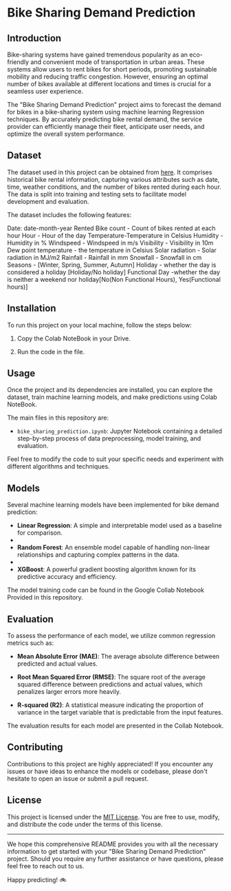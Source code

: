 # Bike Sharing Demand Prediction


## Introduction

Bike-sharing systems have gained tremendous popularity as an eco-friendly and convenient mode of transportation in urban areas. These systems allow users to rent bikes for short periods, promoting sustainable mobility and reducing traffic congestion. However, ensuring an optimal number of bikes available at different locations and times is crucial for a seamless user experience.

The "Bike Sharing Demand Prediction" project aims to forecast the demand for bikes in a bike-sharing system using machine learning Regression techniques. By accurately predicting bike rental demand, the service provider can efficiently manage their fleet, anticipate user needs, and optimize the overall system performance.

## Dataset

The dataset used in this project can be obtained from [here](https://drive.google.com/file/d/1dZ7p614gC_iwxHwcj-1N0Lc155AGMTJS/view?usp=sharing). It comprises historical bike rental information, capturing various attributes such as date, time, weather conditions, and the number of bikes rented during each hour. The data is split into training and testing sets to facilitate model development and evaluation.

The dataset includes the following features:

Date: date-month-year
Rented Bike count - Count of bikes rented at each hour
Hour - Hour of the day
Temperature-Temperature in Celsius
Humidity - Humidity in %
Windspeed - Windspeed in m/s
Visibility - Visibility in 10m
Dew point temperature - the temperature in Celsius
Solar radiation - Solar radiation in MJ/m2
Rainfall - Rainfall in mm
Snowfall - Snowfall in cm
Seasons - [Winter, Spring, Summer, Autumn]
Holiday - whether the day is considered a holiday [Holiday/No holiday]
Functional Day -whether the day is neither a weekend nor holiday[No(Non Functional Hours), Yes(Functional hours)]

## Installation

To run this project on your local machine, follow the steps below:

1. Copy the Colab NoteBook in your Drive.

2. Run the code in the file.


## Usage

Once the project and its dependencies are installed, you can explore the dataset, train machine learning models, and make predictions using Colab NoteBook.

The main files in this repository are:

- `bike_sharing_prediction.ipynb`: Jupyter Notebook containing a detailed step-by-step process of data preprocessing, model training, and evaluation.



Feel free to modify the code to suit your specific needs and experiment with different algorithms and techniques.

## Models

Several machine learning models have been implemented for bike demand prediction:

- **Linear Regression**: A simple and interpretable model used as a baseline for comparison.
- 
- **Random Forest**: An ensemble model capable of handling non-linear relationships and capturing complex patterns in the data.
- 
- **XGBoost**: A powerful gradient boosting algorithm known for its predictive accuracy and efficiency.

The model training code can be found in the Google Collab Notebook Provided in this repository.

## Evaluation

To assess the performance of each model, we utilize common regression metrics such as:

- **Mean Absolute Error (MAE)**: The average absolute difference between predicted and actual values.
  
- **Root Mean Squared Error (RMSE)**: The square root of the average squared difference between predictions and actual values, which penalizes larger errors more heavily.
  
- **R-squared (R2)**: A statistical measure indicating the proportion of variance in the target variable that is predictable from the input features.

The evaluation results for each model are presented in the Collab Notebook.

## Contributing

Contributions to this project are highly appreciated! If you encounter any issues or have ideas to enhance the models or codebase, please don't hesitate to open an issue or submit a pull request.

## License

This project is licensed under the [MIT License](https://opensource.org/licenses/MIT). You are free to use, modify, and distribute the code under the terms of this license.

---

We hope this comprehensive README provides you with all the necessary information to get started with your "Bike Sharing Demand Prediction" project. Should you require any further assistance or have questions, please feel free to reach out to us.

Happy predicting! :bike:
